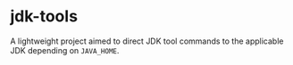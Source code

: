 # jdk-tools

A lightweight project aimed to direct JDK tool commands to the applicable JDK depending on `JAVA_HOME`.
